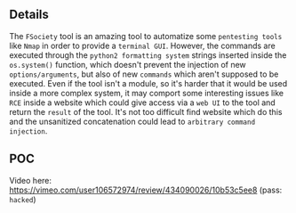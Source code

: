 ## Details
The `FSociety` tool is an amazing tool to automatize some `pentesting tools` like `Nmap` in order to provide a `terminal GUI`.
However, the commands are executed through the `python2 formatting system` strings inserted inside the `os.system()` function, which doesn't prevent the injection of new `options/arguments`, but also of new `commands` which aren't supposed to be executed.
Even if the tool isn't a module, so it's harder that it would be used inside a more complex system, it may comport some interesting issues like `RCE` inside a website which could give access via a `web UI` to the tool and return the `result` of the tool.
It's not too difficult find website which do this and the unsanitized concatenation could lead to `arbitrary command injection`.

## POC
Video here: https://vimeo.com/user106572974/review/434090026/10b53c5ee8 (pass: `hacked`)
